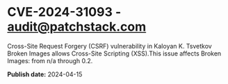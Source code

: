 # CVE-2024-31093 - audit@patchstack.com

Cross-Site Request Forgery (CSRF) vulnerability in Kaloyan K. Tsvetkov Broken Images allows Cross-Site Scripting (XSS).This issue affects Broken Images: from n/a through 0.2.



**Publish date:** 2024-04-15
